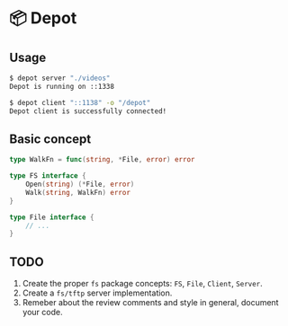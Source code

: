 # 📦 Depot

## Usage

```bash
$ depot server "./videos"
Depot is running on ::1338
```

```bash
$ depot client "::1138" -o "/depot"
Depot client is successfully connected!
```

## Basic concept

```go
type WalkFn = func(string, *File, error) error

type FS interface {
    Open(string) (*File, error)
    Walk(string, WalkFn) error
}

type File interface {
    // ...
}
```

## TODO

1. Create the proper `fs` package concepts: `FS`, `File`, `Client`, `Server`.
2. Create a `fs/tftp` server implementation.
3. Remeber about the review comments and style in general, document your code.
